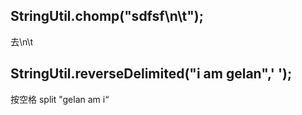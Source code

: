 ## StringUtil.chomp("sdfsf\n\t");
去\n\t
## StringUtil.reverseDelimited("i am gelan",' ');
按空格 split "gelan am i“


